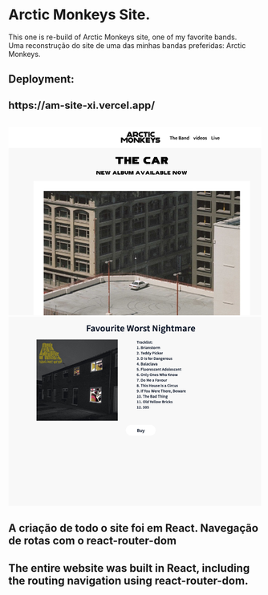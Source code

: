 # Arctic Monkeys Site.

This one is re-build of Arctic Monkeys site, one of my favorite bands.</br>
Uma reconstrução do site de uma das minhas bandas preferidas: Arctic Monkeys.

##  Deployment:
<h1 style="font-size:20px;">https://am-site-xi.vercel.app/ </h1> </br>
<img src="./public/thumb1.png" style="width: 600px; height: auto;">
<img src="./public/thumb2.png" style="width: 600px; height: auto;">

## A criação de todo o site foi em React. Navegação de rotas com o react-router-dom


## The entire website was built in React, including the routing navigation using react-router-dom.
